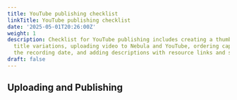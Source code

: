 ```yaml
---
title: YouTube publishing checklist
linkTitle: YouTube publishing checklist
date: '2025-05-01T20:26:00Z'
weight: 1
description: Checklist for YouTube publishing includes creating a thumbnail, testing
  title variations, uploading video to Nebula and YouTube, ordering captions, setting
  the recording date, and adding descriptions with resource links and sponsor details.
draft: false
---
```



## Uploading and Publishing

<!-- Unsupported block type: to_do -->

<!-- Unsupported block type: to_do -->

<!-- Unsupported block type: to_do -->

<!-- Unsupported block type: to_do -->

<!-- Unsupported block type: to_do -->

<!-- Unsupported block type: to_do -->

<!-- Unsupported block type: to_do -->

<!-- Unsupported block type: to_do -->